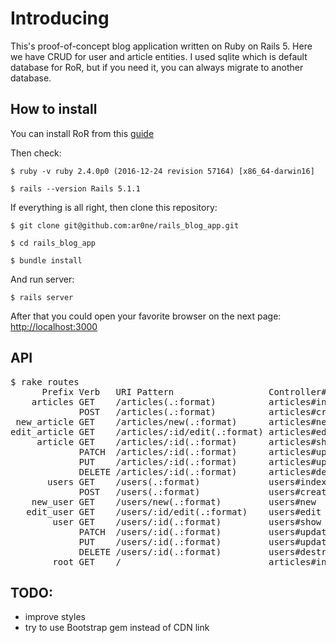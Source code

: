 # Introducing

This's proof-of-concept blog application written on Ruby on Rails 5. Here we have CRUD for user and article entities. I used sqlite which is default database for RoR, but if you need it, you can always migrate to another database.

## How to install

You can install RoR from this [guide](http://installrails.com/steps/choose_os)

Then check:

`
$ ruby -v
ruby 2.4.0p0 (2016-12-24 revision 57164) [x86_64-darwin16]
`

`
$ rails --version
Rails 5.1.1
`

If everything is all right, then clone this repository:

`
$ git clone git@github.com:ar0ne/rails_blog_app.git
`

`
$ cd rails_blog_app
`

`
$ bundle install
`


And run server:

`
$ rails server
`

After that you could open your favorite browser on the next page:  [http://localhost:3000](http://localhost:3000)



## API

<pre>
$ rake routes
      Prefix Verb   URI Pattern                  Controller#Action
    articles GET    /articles(.:format)          articles#index
             POST   /articles(.:format)          articles#create
 new_article GET    /articles/new(.:format)      articles#new
edit_article GET    /articles/:id/edit(.:format) articles#edit
     article GET    /articles/:id(.:format)      articles#show
             PATCH  /articles/:id(.:format)      articles#update
             PUT    /articles/:id(.:format)      articles#update
             DELETE /articles/:id(.:format)      articles#destroy
       users GET    /users(.:format)             users#index
             POST   /users(.:format)             users#create
    new_user GET    /users/new(.:format)         users#new
   edit_user GET    /users/:id/edit(.:format)    users#edit
        user GET    /users/:id(.:format)         users#show
             PATCH  /users/:id(.:format)         users#update
             PUT    /users/:id(.:format)         users#update
             DELETE /users/:id(.:format)         users#destroy
        root GET    /                            articles#index
</pre>

## TODO:
  * improve styles
  * try to use Bootstrap gem instead of CDN link
